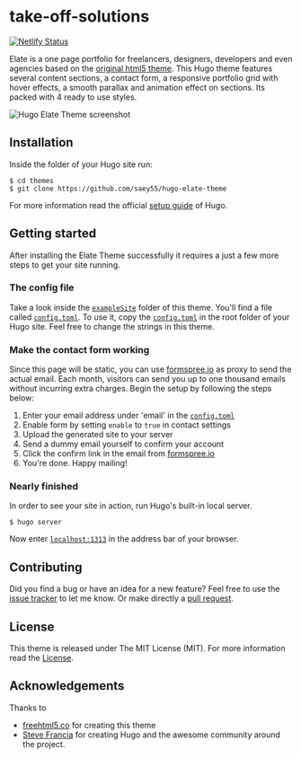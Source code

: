 # take-off-solutions

[![Netlify Status](https://api.netlify.com/api/v1/badges/d6b451e3-5847-4999-9fc9-783895406004/deploy-status)](https://app.netlify.com/sites/takeoffsolutions/deploys)

Elate is a one page portfolio for freelancers, designers, developers and even agencies based on the [original html5 theme](//freehtml5.co/elate-free-html5-bootstrap-template/). 
This Hugo theme features several content sections, a contact form, a responsive portfolio grid with hover effects, a smooth parallax and animation effect on sections. Its packed with 4 ready to use styles.

![Hugo Elate Theme screenshot](https://raw.githubusercontent.com/saey55/hugo-elate-theme/master/images/screenshot.png)

## Installation

Inside the folder of your Hugo site run:

    $ cd themes
    $ git clone https://github.com/saey55/hugo-elate-theme

For more information read the official [setup guide](//gohugo.io/overview/installing/) of Hugo.

## Getting started

After installing the Elate Theme successfully it requires a just a few more steps to get your site running.


### The config file

Take a look inside the [`exampleSite`](//github.com/saey55/hugo-elate-theme/tree/master/exampleSite) folder of this theme. You'll find a file called [`config.toml`](//github.com/saey55/hugo-elate-theme/blob/master/exampleSite/config.toml). To use it, copy the [`config.toml`](//github.com/saey55/hugo-elate-theme/blob/master/exampleSite/config.toml) in the root folder of your Hugo site. Feel free to change the strings in this theme.

### Make the contact form working

Since this page will be static, you can use [formspree.io](//formspree.io/) as proxy to send the actual email. Each month, visitors can send you up to one thousand emails without incurring extra charges. Begin the setup by following the steps below:

1. Enter your email address under 'email' in the [`config.toml`](//github.com/saey55/hugo-elate-theme/blob/master/exampleSite/config.toml)
2. Enable form by setting `enable` to `true` in contact settings
3. Upload the generated site to your server
4. Send a dummy email yourself to confirm your account
5. Click the confirm link in the email from [formspree.io](//formspree.io/)
6. You're done. Happy mailing!

### Nearly finished

In order to see your site in action, run Hugo's built-in local server. 

    $ hugo server

Now enter [`localhost:1313`](http://localhost:1313/) in the address bar of your browser.


## Contributing

Did you find a bug or have an idea for a new feature? Feel free to use the [issue tracker](//github.com/saey55/hugo-elate-theme/issues) to let me know. Or make directly a [pull request](//github.com/saey55/hugo-elate-theme/pulls).

## License

This theme is released under The MIT License (MIT). For more information read the [License](//github.com/saey55/hugo-elate-theme/blob/master/LICENSE.md).

## Acknowledgements

Thanks to 

- [freehtml5.co](//freehtml5.co) for creating this theme
- [Steve Francia](//github.com/spf13) for creating Hugo and the awesome community around the project.
